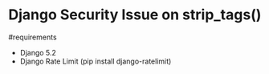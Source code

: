 # Django Security Issue on strip_tags()

#requirements
- Django 5.2
- Django Rate Limit (pip install django-ratelimit)
